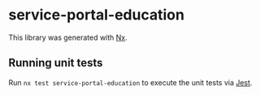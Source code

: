<!-- gitbook-ignore -->

# service-portal-education

This library was generated with [Nx](https://nx.dev).

## Running unit tests

Run `nx test service-portal-education` to execute the unit tests via [Jest](https://jestjs.io).
